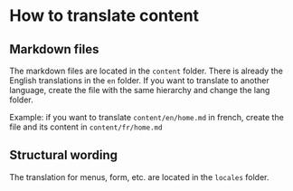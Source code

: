 # How to translate content

## Markdown files

The markdown files are located in the `content` folder. There is already the English translations in the `en` folder. If you want to translate to another language, create the file with the same hierarchy and change the lang folder.

Example: if you want to translate `content/en/home.md` in french, create the file and its content in `content/fr/home.md`

## Structural wording

The translation for menus, form, etc. are located in the `locales` folder.